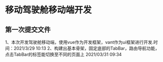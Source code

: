 # 移动驾驶舱移动端开发
## 第一次提交文件

1、本次开发驾驶舱移动端，使用vue作为开发框架，vant作为ui框架进行开发.时间：2021/3/29 10:13
2、构建出基本骨架，固定底部的TabBar，路由导航功能，点击TabBar的标签能切换至不同的页面上 2021/03/31 09:34